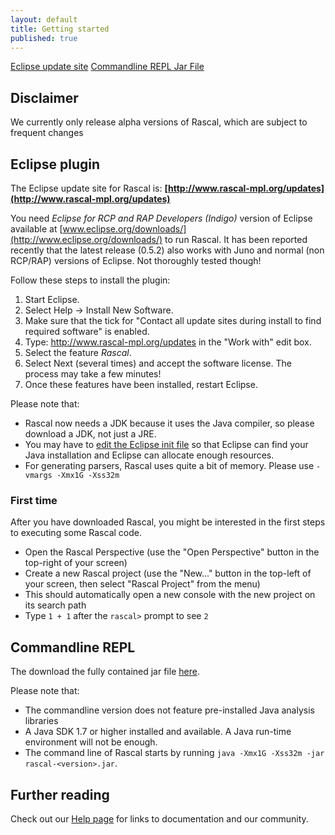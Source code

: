 ```yaml
---
layout: default
title: Getting started
published: true
---
```


<p class="text-center">
   <a class="btn" href="http://www.rascal-mpl.org/updates"><i class="icon-shopping-cart"></i>Eclipse update site</a>
   <a class="btn" href="http://www.example.com"><i class="icon-file"></i>Commandline REPL Jar File</a>
</p>

## Disclaimer

We currently only release alpha versions of Rascal, which are subject to frequent changes

## Eclipse plugin

The Eclipse update site for Rascal is: **[http://www.rascal-mpl.org/updates](http://www.rascal-mpl.org/updates)**

You need _Eclipse for RCP and RAP Developers (Indigo)_ version of Eclipse
available at [www.eclipse.org/downloads/](http://www.eclipse.org/downloads/) to run Rascal. It has been reported recently that the latest release (0.5.2) also works with
Juno and normal (non RCP/RAP) versions of Eclipse. Not thoroughly tested though!

Follow these steps to install the plugin:

1. Start Eclipse.
1. Select Help -> Install New Software.
1. Make sure that the tick for "Contact all update sites during install to find required software" is enabled.
1. Type: http://www.rascal-mpl.org/updates in the "Work with" edit box.
1. Select the feature *Rascal*.
1. Select Next (several times) and accept the software license. The process may take a few minutes!
1. Once these features have been installed, restart Eclipse.

Please note that:

 - Rascal now needs a JDK because it uses the Java compiler, so please download a JDK, not just a JRE.
 - You may have to [edit the Eclipse init file](/start/editini.html) so
   that Eclipse can find your Java installation and Eclipse can allocate enough
   resources.
 - For generating parsers, Rascal uses quite a bit of memory. Please use `-vmargs -Xmx1G -Xss32m`

### First time

After you have downloaded Rascal, you might be interested in the first steps to executing some Rascal code.

 - Open the Rascal Perspective (use the "Open Perspective" button in the top-right of your screen)
 - Create a new Rascal project (use the "New..." button in the top-left of your screen, then select "Rascal Project" from the menu)
 - This should automatically open a new console with the new project on its search path
 - Type `1 + 1` after the `rascal>` prompt to see `2`

## Commandline REPL

The download the fully contained jar file [here](http://www.example.com).

Please note that:

- The commandline version does not feature pre-installed Java analysis libraries
- A Java SDK 1.7 or higher installed and available. A Java run-time environment will not be enough.
- The command line of Rascal starts by running `java -Xmx1G -Xss32m -jar rascal-<version>.jar`.

## Further reading

Check out our [Help page](/help/) for links to documentation and our community.